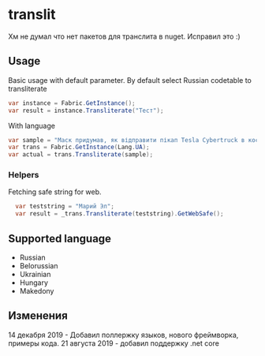 # translit

Хм не думал что нет пакетов для транслита в nuget.
Исправил это :)


## Usage

Basic usage with default parameter.  By default select Russian codetable to transliterate
```C#
var instance = Fabric.GetInstance();
var result = instance.Transliterate("Тест");
```

With language 
```C#
var sample = "Маск придумав, як відправити пікап Tesla Cybertruck в космос";
var trans = Fabric.GetInstance(Lang.UA);
var actual = trans.Transliterate(sample);
```
### Helpers
Fetching safe string for web. 
```C#
  var teststring = "Марий Эл";
  var result = _trans.Transliterate(teststring).GetWebSafe(); 
```


## Supported language

- Russian
- Belorussian
- Ukrainian
- Hungary
- Makedony



## Изменения
14 декабря 2019 - Добавил поллержку языков, нового фреймворка, примеры кода. 
21 августа 2019 - добавил поддержку .net core
